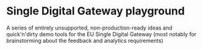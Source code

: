 # Single Digital Gateway playground

A series of entirely unsupported, non-production-ready ideas and quick'n'dirty demo tools for the EU Single Digital Gateway (most notably for brainstorming about the feedback and analytics requirements)
